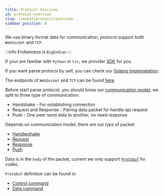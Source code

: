 ```yaml
---
title: Protocol Overview
id: protocol-overview
slug: /socket/protocol/overview
sidebar_position: 0
---
```


We use binary format data for communication, protocol support both `WebSocket` and `TCP`.

:::info
Endianness is `BigEndian`
:::

If your are familiar with `Python` or `C++`, we provider [SDK](https://open.longbridgeapp.com/en/sdk) for you.

If you want parse protocol by self, you can check our [Golang Implemetation](https://github.com/longbridgeapp/openapi-protocol/tree/main/go).

The endponts of `WebSocket` and `TCP` can be found [here](./hosts).

Before start parse protocol, you should know our [communication model](./connect), we split to three type of communication:

- Handshake - For establishing connection
- Request and Response - Pairing data packet for handle api request
- Push - One peer send data to another, no need response

Depends on communication model, there are out typs of packet:

- [Handkeshake](./handshake)
- [Request](./request)
- [Response](./response)
- [Push](./push)

Data is in the `body` of the packet, current we only support [`Protobuf`](https://developers.google.com/protocol-buffers) for codec.

`Protobuf` definition can be found in:

- [Control command](../control-command)
- [Data command](../biz-command)
